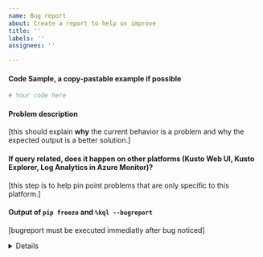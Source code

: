 ```yaml
---
name: Bug report
about: Create a report to help us improve
title: ''
labels: ''
assignees: ''

---
```


#### Code Sample, a copy-pastable example if possible

```python
# Your code here

```
#### Problem description

[this should explain **why** the current behavior is a problem and why the expected output is a better solution.]

#### If query related, does it happen on other platforms (Kusto Web UI, Kusto Explorer, Log Analytics in Azure Monitor)? 

[this step is to help pin point problems that are only specific to this platform.]


#### Output of ``pip freeze`` and ``%kql --bugreport`` 
[bugreport must be executed immediatly after bug noticed] 

<details>

[paste the output of ``pip freeze`` here below this line]

</details>